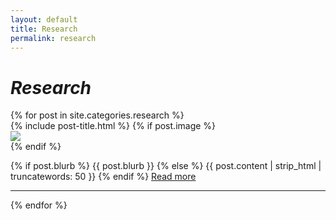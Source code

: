 ```yaml
---
layout: default
title: Research
permalink: research
---
```


# _Research_

<div>
{% for post in site.categories.research %}
	<div class="posts-container">
		{% include post-title.html %}
		{% if post.image %}
			<div class="thumbnail-container">
				<a href="{{ site.github.url }}{{ post.url }}"><img src="{{ site.github.url }}/assets/img/{{ post.image }}"></a>
			</div>
		{% endif %}
		<p>
			{% if post.blurb %}
				{{ post.blurb }}
			{% else %}
				{{ post.content | strip_html | truncatewords: 50 }}
			{% endif %}
			<a href="{{ site.github.url }}{{ post.url }}">Read more</a>
		</p>
	</div>
	<hr>
{% endfor %}
</div>